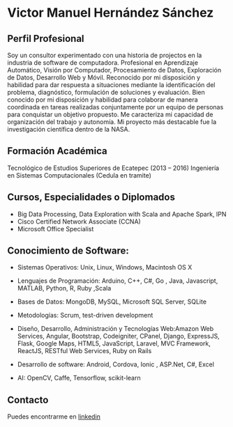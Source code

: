 # Victor Manuel Hernández Sánchez

## Perfil Profesional  

Soy un consultor experimentado con una historia de projectos en la industria de software de computadora. Profesional en Aprendizaje Automático, Visión por Computador, Procesamiento de Datos, Exploración de Datos, Desarrollo Web y Móvil. Reconocido por mi disposición y habilidad para dar respuesta a situaciones mediante la identificación del problema, diagnóstico, formulación de soluciones y evaluación. Bien conocido por mi disposición y habilidad para colaborar de manera coordinada en tareas realizadas conjuntamente por un equipo de personas para conquistar un objetivo propuesto. Me caracteriza mi capacidad de organización del trabajo y autonomía. Mi proyecto más destacable fue la investigación científica dentro de la NASA.

## Formación Académica

Tecnológico de Estudios Superiores de Ecatepec (2013 – 2016)
  Ingeniería en Sistemas Computacionales (Cedula en tramite)


## Cursos, Especialidades o Diplomados 

- Big Data Processing, Data Exploration with Scala and Apache Spark, IPN 
- Cisco Certified Network Associate (CCNA) 
- Microsoft Office Specialist

## Conocimiento de Software:

- Sistemas Operativos: Unix, Linux, Windows, Macintosh OS X

- Lenguajes de Programación: Arduino, C++, C#, Go , Java, Javascript, MATLAB, Python, R, Ruby ,Scala

- Bases de Datos: MongoDB, MySQL, Microsoft SQL Server, SQLite

- Metodologías: Scrum, test-driven development

- Diseño, Desarrollo, Administración y Tecnologías Web:Amazon Web Services, Angular, Bootstrap, Codeigniter, CPanel, Django, ExpressJS, Flask, Google Maps, HTML5, JavaScript, Laravel, MVC Framework, ReactJS, RESTful Web Services, Ruby on Rails

- Desarrollo de software: Android, Cordova, Ionic , ASP.Net,  C#, Excel

- AI: OpenCV, Caffe, Tensorflow, scikit-learn

## Contacto

Puedes encontrarme en [linkedin](https://www.linkedin.com/in/victor-hernandez-1ba65a67/)
